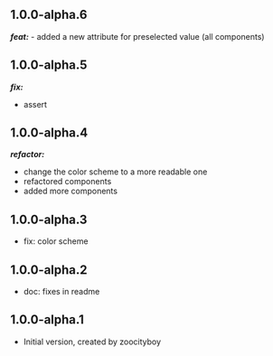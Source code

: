## 1.0.0-alpha.6
***feat:***
    - added a new attribute for preselected value (all components)
## 1.0.0-alpha.5
***fix:***
- assert

## 1.0.0-alpha.4
***refactor:*** 
- change the color scheme to a more readable one
- refactored components
- added more components


## 1.0.0-alpha.3
- fix: color scheme

## 1.0.0-alpha.2

- doc: fixes in readme

## 1.0.0-alpha.1

- Initial version, created by zoocityboy
